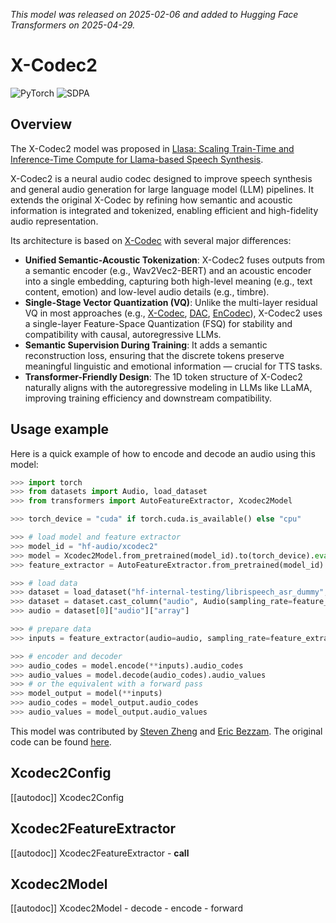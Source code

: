 <!--Copyright 2025 The HuggingFace Team. All rights reserved.

Licensed under the Apache License, Version 2.0 (the "License"); you may not use this file except in compliance with
the License. You may obtain a copy of the License at

http://www.apache.org/licenses/LICENSE-2.0

Unless required by applicable law or agreed to in writing, software distributed under the License is distributed on
an "AS IS" BASIS, WITHOUT WARRANTIES OR CONDITIONS OF ANY KIND, either express or implied. See the License for the
specific language governing permissions and limitations under the License.

⚠️ Note that this file is in Markdown but contain specific syntax for our doc-builder (similar to MDX) that may not be
rendered properly in your Markdown viewer.

-->
*This model was released on 2025-02-06 and added to Hugging Face Transformers on 2025-04-29.*

# X-Codec2

<div class="flex flex-wrap space-x-1">
<img alt="PyTorch" src="https://img.shields.io/badge/PyTorch-DE3412?style=flat&logo=pytorch&logoColor=white">
<img alt="SDPA" src="https://img.shields.io/badge/SDPA-DE3412?style=flat&logo=pytorch&logoColor=white">
</div>

## Overview

The X-Codec2 model was proposed in [Llasa: Scaling Train-Time and Inference-Time Compute for Llama-based Speech Synthesis](https://huggingface.co/papers/2502.04128).

X-Codec2 is a neural audio codec designed to improve speech synthesis and general audio generation for large language model (LLM) pipelines. It extends the original X-Codec by refining how semantic and acoustic information is integrated and tokenized, enabling efficient and high-fidelity audio representation.

Its architecture is based on [X-Codec](./xcodec) with several major differences:

- **Unified Semantic-Acoustic Tokenization**: X-Codec2 fuses outputs from a semantic encoder (e.g., Wav2Vec2-BERT) and an acoustic encoder into a single embedding, capturing both high-level meaning (e.g., text content, emotion) and low-level audio details (e.g., timbre).
- **Single-Stage Vector Quantization (VQ)**: Unlike the multi-layer residual VQ in most approaches (e.g., [X-Codec](./xcodec), [DAC](./dac), [EnCodec](./encodec)), X-Codec2 uses a single-layer Feature-Space Quantization (FSQ) for stability and compatibility with causal, autoregressive LLMs.
- **Semantic Supervision During Training**: It adds a semantic reconstruction loss, ensuring that the discrete tokens preserve meaningful linguistic and emotional information — crucial for TTS tasks.
- **Transformer-Friendly Design**: The 1D token structure of X-Codec2 naturally aligns with the autoregressive modeling in LLMs like LLaMA, improving training efficiency and downstream compatibility.

## Usage example 

Here is a quick example of how to encode and decode an audio using this model:

```python 
>>> import torch
>>> from datasets import Audio, load_dataset
>>> from transformers import AutoFeatureExtractor, Xcodec2Model

>>> torch_device = "cuda" if torch.cuda.is_available() else "cpu"

>>> # load model and feature extractor
>>> model_id = "hf-audio/xcodec2"
>>> model = Xcodec2Model.from_pretrained(model_id).to(torch_device).eval()
>>> feature_extractor = AutoFeatureExtractor.from_pretrained(model_id)

>>> # load data
>>> dataset = load_dataset("hf-internal-testing/librispeech_asr_dummy", "clean", split="validation")
>>> dataset = dataset.cast_column("audio", Audio(sampling_rate=feature_extractor.sampling_rate))
>>> audio = dataset[0]["audio"]["array"]

>>> # prepare data
>>> inputs = feature_extractor(audio=audio, sampling_rate=feature_extractor.sampling_rate, return_tensors="pt").to(torch_device)

>>> # encoder and decoder
>>> audio_codes = model.encode(**inputs).audio_codes
>>> audio_values = model.decode(audio_codes).audio_values
>>> # or the equivalent with a forward pass
>>> model_output = model(**inputs)
>>> audio_codes = model_output.audio_codes
>>> audio_values = model_output.audio_values
```

This model was contributed by [Steven Zheng](https://huggingface.co/Steveeeeeeen) and [Eric Bezzam](https://huggingface.co/bezzam).
The original code can be found [here](https://github.com/zhenye234/X-Codec-2.0).


## Xcodec2Config

[[autodoc]] Xcodec2Config

## Xcodec2FeatureExtractor

[[autodoc]] Xcodec2FeatureExtractor
    - __call__

## Xcodec2Model

[[autodoc]] Xcodec2Model
    - decode
    - encode
    - forward
